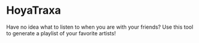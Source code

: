 # HoyaTraxa
Have no idea what to listen to when you are with your friends? Use this tool to generate a playlist of your favorite artists!
